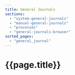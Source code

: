```yaml
---
title: General Journals
sections:
  - "system-general-journals"
  - "manual-general-journals"
  - "processes"
  - "general-journals-browser"
sorted_pages:
  - "general_journal"
---
```

# {{page.title}}
